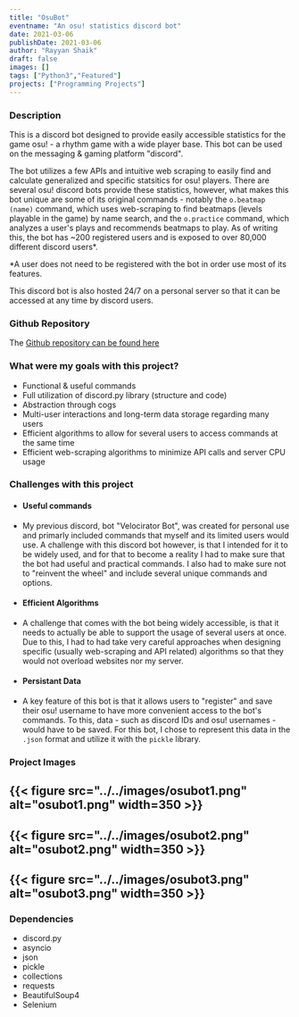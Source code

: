 ```yaml
---
title: "OsuBot"
eventname: "An osu! statistics discord bot"
date: 2021-03-06
publishDate: 2021-03-06
author: "Rayyan Shaik"
draft: false
images: []
tags: ["Python3","Featured"]
projects: ["Programming Projects"]
---
```


### Description
This is a discord bot designed to provide easily accessible statistics for the game osu! - a rhythm game with a wide player base. This bot can be used on the messaging & gaming platform "discord". 

The bot utilizes a few APIs and intuitive web scraping to easily find and calculate generalized and specific statsitics for osu! players. There are several
osu! discord bots provide these statistics, however, what makes this bot unique are some of its original commands - notably the `o.beatmap (name)` command, which uses web-scraping to find beatmaps (levels playable in the game) by name search, and the `o.practice` command, which analyzes a user's plays and recommends beatmaps to play. As of writing this, the bot has ~200 registered users and is exposed to over 80,000 different discord users*.

*A user does not need to be registered with the bot in order use most of its features.

This discord bot is also hosted 24/7 on a personal server so that it can be accessed at any time by discord users.

### Github Repository
The [Github repository can be found here](https://github.com/rayyanshaik2022/Osu-Bot-Public)   

### What were my goals with this project?
* Functional & useful commands
* Full utilization of discord.py library (structure and code)
* Abstraction through cogs
* Multi-user interactions and long-term data storage regarding many users
* Efficient algorithms to allow for several users to access commands at the same time
* Efficient web-scraping algorithms to minimize API calls and server CPU usage

### Challenges with this project

- #### Useful commands
- My previous discord, bot "Velocirator Bot", was created for personal use and primarly included commands that myself and its limited users would use.
A challenge with this discord bot however, is that I intended for it to be widely used, and for that to become a reality I had to make sure that
the bot had useful and practical commands. I also had to make sure not to "reinvent the wheel" and include several unique commands and options.

- #### Efficient Algorithms
- A challenge that comes with the bot being widely accessible, is that it needs to actually be able to support the usage of several users at once. Due to this, I had to had take very careful approaches when designing specific (usually web-scraping and API related) algorithms so that they would not overload websites nor my server. 

- #### Persistant Data
- A key feature of this bot is that it allows users to "register" and save their osu! username to have more convenient access to the bot's commands. To this, data - such as discord IDs and osu! usernames - would have to be saved. For this bot, I chose to represent this data in the `.json` format and utilize it with the `pickle` library.

### Project Images

{{< figure src="../../images/osubot1.png" alt="osubot1.png" width=350 >}}
---
{{< figure src="../../images/osubot2.png" alt="osubot2.png" width=350 >}}
---
{{< figure src="../../images/osubot3.png" alt="osubot3.png" width=350 >}}
---

### Dependencies
* discord.py
* asyncio
* json
* pickle
* collections
* requests
* BeautifulSoup4
* Selenium

